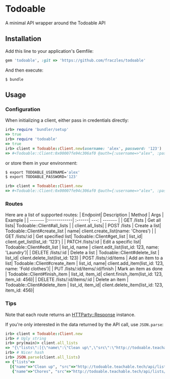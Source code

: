 # Todoable

A minimal API wrapper around the Todoable API


## Installation

Add this line to your application's Gemfile:

```ruby
gem 'todoable', :git => 'https://github.com/fraczles/todoable'
```

And then execute:

    $ bundle

## Usage

### Configuration
When initializing a client, either pass in credentials directly:
```ruby
irb> require 'bundler/setup'
=> true
irb> require 'todoable'
=> true
irb> client = Todoable::Client.new(username: 'alex', password: '123')
=> #<Todoable::Client:0x00007fe94c306af0 @auth={:username=>"alex", :password=>"123"}>
```

or store them in your environment:
```bash
$ export TODOABLE_USERNAME='alex'
$ export TODOABLE_PASSWORD='123'
```

```ruby 
irb> client = Todoable::Client.new
=> #<Todoable::Client:0x00007fe94c306af0 @auth={:username=>"alex", :password=>"123"}>
```

### Routes
Here are a list of supported routes:
| Endpoint| Description | Method | Args | Example | 
| ------- |:------------| :------| ---: | ------- | 
| GET /lists | Get all lists| Todoable::Client#all_lists | | client.all_lists|
| POST /lists | Create a list| Todoable::Client#create_list | name| client.create_list(name: 'Chores') | 
| GET /lists/:id | Get specified list| Todoable::Client#get_list | list_id| client.get_list(list_id: '123') | 
| PATCH /lists/:id | Edit a specific list| Todoable::Client#edit_list | list_id, name | client.edit_list(list_id: 123, name: 'Laundry')|
| DELETE /lists/:id | Delete a list | Todoable::Client#delete_list | list_id| client.delete_list(list_id: 123) | POST /lists/:id/items | Add an item to a list| Todoable::Client#create_item | list_id, name| client.add_item(list_id: 123, name: 'Fold clothes')| 
| PUT /lists/:id/items/:id/finish | Mark an item as done | Todoable::Client#finish_item | list_id, item_id| client.finish_item(list_id: 123, item_id: 456)| 
| DELETE /lists/:id/items/:id | Delete an item | Todoable::Client#delete_item | list_id, item_id| client.delete_item(list_id: 123, item_id: 456)|



### Tips
Note that each route returns an [HTTParty::Response](http://www.rubydoc.info/github/jnunemaker/httparty/HTTParty/Response)
instance.

If you're only interested in the data returned by the API call, use `JSON.parse`:

```ruby
irb> client = Todoable::Client.new
irb> # Ugly string
irb> pry(main)> client.all_lists
=> "{\"lists\":[{\"name\":\"Clean up\",\"src\":\"http://todoable.teachable.tech/api/lists/1e80718c-c92f-49e7-8799-4fc4ba02b4ad\",\"id\":\"1e80718c-c92f-49e7-8799-4fc4ba02b4ad\"},{\"name\":\"Chores\",\"src\":\"http://todoable.teachable.tech/api/lists/b889f1c5-9e34-476f-980f-29eb5a151c92\",\"id\":\"b889f1c5-9e34-476f-980f-29eb5a151c92\"}]}"
irb> # Nicer hash
irb> JSON.parse(client.all_lists)
=> {"lists"=>
  [{"name"=>"Clean up", "src"=>"http://todoable.teachable.tech/api/lists/1e80718c-c92f-49e7-8799-4fc4ba02b4ad", "id"=>"1e80718c-c92f-49e7-8799-4fc4ba02b4ad"},
   {"name"=>"Chores", "src"=>"http://todoable.teachable.tech/api/lists/b889f1c5-9e34-476f-980f-29eb5a151c92", "id"=>"b889f1c5-9e34-476f-980f-29eb5a151c92"}]}
```
